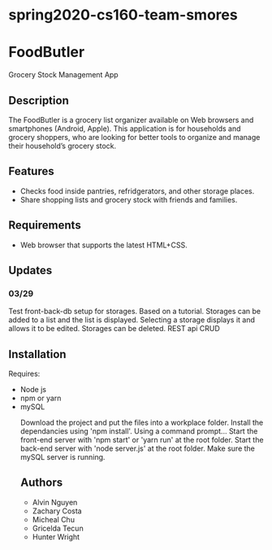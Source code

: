 # spring2020-cs160-team-smores

<h1>FoodButler</h1>
<p>Grocery Stock Management App</p>

<!-- Insert screenshot of app here. -->

<h2>Description</h2>
<p>
The FoodButler is a grocery list organizer available on Web browsers and smartphones (Android, Apple).
This application is for households and grocery shoppers,
who are looking for better tools to organize and manage their household’s grocery stock.
</p>

<h2>Features</h2>
<ul>
  <li>Checks food inside pantries, refridgerators, and other storage places.</li>
  <li>Share shopping lists and grocery stock with friends and families.</li>
</ul>

<h2>Requirements</h2>
<ul>
  <!-- Web requirements for HTML support. -->
  <li>Web browser that supports the latest HTML+CSS.</li>
</ul>

<h2>Updates</h2>
<h3>03/29</h3>
<p>
Test front-back-db setup for storages. Based on a tutorial.
Storages can be added to a list and the list is displayed.
Selecting a storage displays it and allows it to be edited.
Storages can be deleted.
REST api
CRUD
</p>


<h2>Installation</h2>
<p>Requires:</p>
<ul>
  <li>Node js</li>
  <li>npm or yarn</li>
  <li>mySQL</li>
<p>
Download the project and put the files into a workplace folder.
Install the dependancies using 'npm install'.
Using a command prompt...
Start the front-end server with 'npm start' or 'yarn run' at the root folder.
Start the back-end server with 'node server.js' at the root folder.
Make sure the mySQL server is running.
</p>

<h2>Authors</h2>
<ul>
  <li>Alvin Nguyen</li>
  <li>Zachary Costa</li>
  <li>Micheal Chu</li>
  <li>Gricelda Tecun</li>
  <li>Hunter Wright</li>
</ul>
